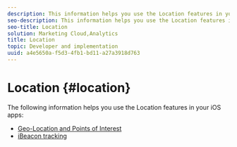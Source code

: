 ```yaml
---
description: This information helps you use the Location features in your iOS apps.
seo-description: This information helps you use the Location features in your iOS apps.
seo-title: Location
solution: Marketing Cloud,Analytics
title: Location
topic: Developer and implementation
uuid: a4e5650a-f5d3-4fb1-bd11-a27a3918d763
---
```


# Location {#location}

The following information helps you use the Location features in your iOS apps:

* [Geo-Location and Points of Interest](/help/ios/location/geo-poi.md)
* [iBeacon tracking](/help/ios/location/ibeacon.md)